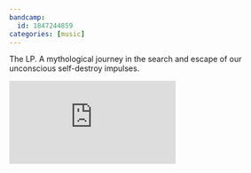 ```yaml
---
bandcamp:
  id: 1847244859
categories: [music]
---
```

The LP. A mythological journey in the search and escape of our unconscious self-destroy impulses.

<div class='gallery'>
  <div class='item item--bandcamp'>
    <iframe src='https://bandcamp.com/EmbeddedPlayer/album={{ page.bandcamp.id }}/size=large/bgcol=333333/artwork=large/linkcol=0f91ff/minimal=true/tracklist=false/transparent=true/' title='{{ page.title }}' class='player' frameborder='0' allow='fullscreen' allowfullscreen seamless></iframe>
  </div>
</div>
